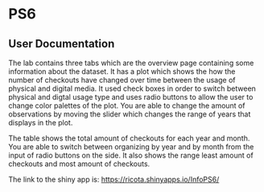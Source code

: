 # PS6

## User Documentation
The lab contains three tabs which are the overview page containing some information about the dataset.
It has a plot which shows the how the number of checkouts have changed over time between the usage of physical and digital media.
It used check boxes in order to switch between physical and digtal usage type and uses radio buttons to allow the user to change color palettes of the plot. You are able to change the amount of observations by moving the slider which changes the range of years that displays in the plot.

The table shows the total amount of checkouts for each year and month. You are able to switch between organizing by year and by month from the input of radio buttons on the side. It also shows the range least amount of checkouts and most amount of checkouts.



The link to the shiny app is:
https://ricota.shinyapps.io/InfoPS6/

